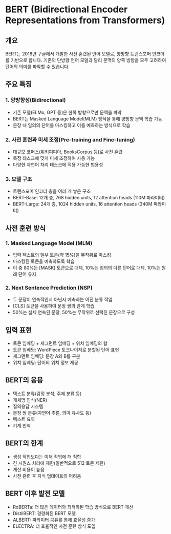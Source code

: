 # BERT (Bidirectional Encoder Representations from Transformers)

## 개요
BERT는 2018년 구글에서 개발한 사전 훈련된 언어 모델로, 양방향 트랜스포머 인코더를 기반으로 합니다. 기존의 단방향 언어 모델과 달리 문맥의 양쪽 방향을 모두 고려하여 단어의 의미를 파악할 수 있습니다.

## 주요 특징

### 1. 양방향성(Bidirectional)
- 기존 모델(ELMo, GPT 등)은 한쪽 방향으로만 문맥을 파악
- BERT는 Masked Language Model(MLM) 방식을 통해 양방향 문맥 학습 가능
- 문장 내 임의의 단어를 마스킹하고 이를 예측하는 방식으로 학습

### 2. 사전 훈련과 미세 조정(Pre-training and Fine-tuning)
- 대규모 코퍼스(위키피디아, BooksCorpus 등)로 사전 훈련
- 특정 태스크에 맞게 미세 조정하여 사용 가능
- 다양한 자연어 처리 태스크에 적용 가능한 범용성

### 3. 모델 구조
- 트랜스포머 인코더 층을 여러 개 쌓은 구조
- BERT-Base: 12개 층, 768 hidden units, 12 attention heads (110M 파라미터)
- BERT-Large: 24개 층, 1024 hidden units, 16 attention heads (340M 파라미터)

## 사전 훈련 방식

### 1. Masked Language Model (MLM)
- 입력 텍스트의 일부 토큰(약 15%)을 무작위로 마스킹
- 마스킹된 토큰을 예측하도록 학습
- 이 중 80%는 [MASK] 토큰으로 대체, 10%는 임의의 다른 단어로 대체, 10%는 원래 단어 유지

### 2. Next Sentence Prediction (NSP)
- 두 문장이 연속적인지 아닌지 예측하는 이진 분류 작업
- [CLS] 토큰을 사용하여 문장 쌍의 관계 학습
- 50%는 실제 연속된 문장, 50%는 무작위로 선택된 문장으로 구성

## 입력 표현
- 토큰 임베딩 + 세그먼트 임베딩 + 위치 임베딩의 합
- 토큰 임베딩: WordPiece 토크나이저로 분할된 단어 표현
- 세그먼트 임베딩: 문장 A와 B를 구분
- 위치 임베딩: 단어의 위치 정보 제공

## BERT의 응용
- 텍스트 분류(감정 분석, 주제 분류 등)
- 개체명 인식(NER)
- 질의응답 시스템
- 문장 쌍 분류(자연어 추론, 의미 유사도 등)
- 텍스트 요약
- 기계 번역

## BERT의 한계
- 생성 작업보다는 이해 작업에 더 적합
- 긴 시퀀스 처리에 제한(일반적으로 512 토큰 제한)
- 계산 비용이 높음
- 사전 훈련 후 지식 업데이트의 어려움

## BERT 이후 발전 모델
- RoBERTa: 더 많은 데이터와 최적화된 학습 방식으로 BERT 개선
- DistilBERT: 경량화된 BERT 모델
- ALBERT: 파라미터 공유를 통해 효율성 증가
- ELECTRA: 더 효율적인 사전 훈련 방식 도입
